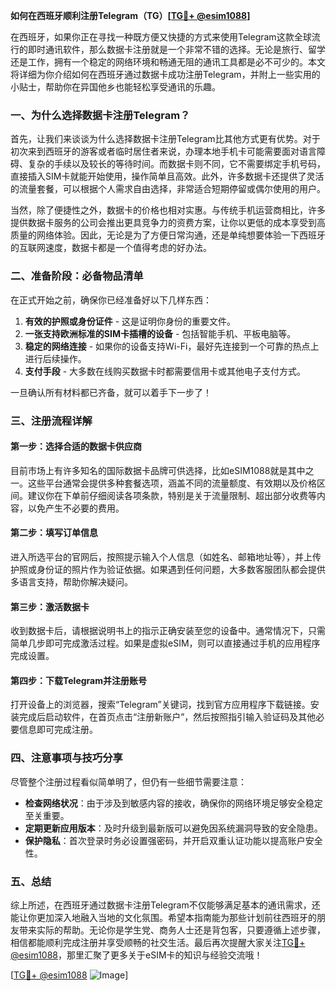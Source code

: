**如何在西班牙顺利注册Telegram（TG）[[TG💪+ @esim1088](https://t.me/s/esim1088)]**

在西班牙，如果你正在寻找一种既方便又快捷的方式来使用Telegram这款全球流行的即时通讯软件，那么数据卡注册就是一个非常不错的选择。无论是旅行、留学还是工作，拥有一个稳定的网络环境和畅通无阻的通讯工具都是必不可少的。本文将详细为你介绍如何在西班牙通过数据卡成功注册Telegram，并附上一些实用的小贴士，帮助你在异国他乡也能轻松享受通讯的乐趣。

### 一、为什么选择数据卡注册Telegram？

首先，让我们来谈谈为什么选择数据卡注册Telegram比其他方式更有优势。对于初次来到西班牙的游客或者临时居住者来说，办理本地手机卡可能需要面对语言障碍、复杂的手续以及较长的等待时间。而数据卡则不同，它不需要绑定手机号码，直接插入SIM卡就能开始使用，操作简单且高效。此外，许多数据卡还提供了灵活的流量套餐，可以根据个人需求自由选择，非常适合短期停留或偶尔使用的用户。

当然，除了便捷性之外，数据卡的价格也相对实惠。与传统手机运营商相比，许多提供数据卡服务的公司会推出更具竞争力的资费方案，让你以更低的成本享受到高质量的网络体验。因此，无论是为了方便日常沟通，还是单纯想要体验一下西班牙的互联网速度，数据卡都是一个值得考虑的好办法。

### 二、准备阶段：必备物品清单

在正式开始之前，确保你已经准备好以下几样东西：

1. **有效的护照或身份证件** - 这是证明你身份的重要文件。
2. **一张支持欧洲标准的SIM卡插槽的设备** - 包括智能手机、平板电脑等。
3. **稳定的网络连接** - 如果你的设备支持Wi-Fi，最好先连接到一个可靠的热点上进行后续操作。
4. **支付手段** - 大多数在线购买数据卡时都需要信用卡或其他电子支付方式。

一旦确认所有材料都已齐备，就可以着手下一步了！

### 三、注册流程详解

#### 第一步：选择合适的数据卡供应商

目前市场上有许多知名的国际数据卡品牌可供选择，比如eSIM1088就是其中之一。这些平台通常会提供多种套餐选项，涵盖不同的流量额度、有效期以及价格区间。建议你在下单前仔细阅读各项条款，特别是关于流量限制、超出部分收费等内容，以免产生不必要的费用。

#### 第二步：填写订单信息

进入所选平台的官网后，按照提示输入个人信息（如姓名、邮箱地址等），并上传护照或身份证的照片作为验证依据。如果遇到任何问题，大多数客服团队都会提供多语言支持，帮助你解决疑问。

#### 第三步：激活数据卡

收到数据卡后，请根据说明书上的指示正确安装至您的设备中。通常情况下，只需简单几步即可完成激活过程。如果是虚拟eSIM，则可以直接通过手机的应用程序完成设置。

#### 第四步：下载Telegram并注册账号

打开设备上的浏览器，搜索“Telegram”关键词，找到官方应用程序下载链接。安装完成后启动软件，在首页点击“注册新账户”，然后按照指引输入验证码及其他必要信息即可完成注册。

### 四、注意事项与技巧分享

尽管整个注册过程看似简单明了，但仍有一些细节需要注意：

- **检查网络状况**：由于涉及到敏感内容的接收，确保你的网络环境足够安全稳定至关重要。
- **定期更新应用版本**：及时升级到最新版可以避免因系统漏洞导致的安全隐患。
- **保护隐私**：首次登录时务必设置强密码，并开启双重认证功能以提高账户安全性。

### 五、总结

综上所述，在西班牙通过数据卡注册Telegram不仅能够满足基本的通讯需求，还能让你更加深入地融入当地的文化氛围。希望本指南能为那些计划前往西班牙的朋友带来实际的帮助。无论你是学生党、商务人士还是背包客，只要遵循上述步骤，相信都能顺利完成注册并享受顺畅的社交生活。最后再次提醒大家关注[TG💪+ @esim1088](https://t.me/s/esim1088)，那里汇聚了更多关于eSIM卡的知识与经验交流哦！

[[TG💪+ @esim1088](https://t.me/s/esim1088) ![Image](https://i.postimg.cc/4NQfJmqS/Snipaste-2025-05-13-00-14-12.png)]